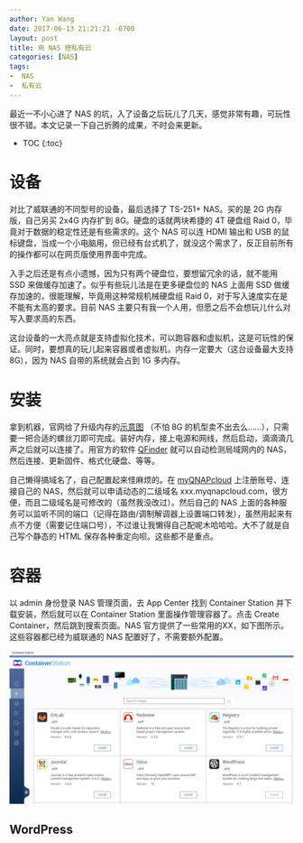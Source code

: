```yaml
---
author: Yan Wang
date: 2017-06-13 21:21:21 -0700
layout: post
title: 用 NAS 搭私有云
categories: [NAS]
tags:
-  NAS
-  私有云
---
```


最近一不小心进了 NAS 的坑，入了设备之后玩儿了几天，感觉非常有趣，可玩性很不错。本文记录一下自己折腾的成果，不时会来更新。

* TOC
{:toc}

# 设备

对比了威联通的不同型号的设备，最后选择了 TS-251+ NAS。买的是 2G 内存版，自己另买 2x4G 内存扩到 8G。硬盘的话就两块希捷的 4T 硬盘组 Raid 0，毕竟对于数据的稳定性还是有些需求的。这个 NAS 可以连 HDMI 输出和 USB 的鼠标键盘，当成一个小电脑用，但已经有台式机了，就没这个需求了，反正目前所有的操作都可以在网页版使用界面中完成。

入手之后还是有点小遗憾，因为只有两个硬盘位，要想留冗余的话，就不能用 SSD 来做缓存加速了。似乎有些玩儿法是在更多硬盘位的 NAS 上面用 SSD 做缓存加速的，很能理解，毕竟用这种常规机械硬盘组 Raid 0，对于写入速度实在是不能有太高的要求。目前 NAS 主要只有我一个人用，但愿之后不会想玩儿什么对写入要求高的东西。

这台设备的一大亮点就是支持虚拟化技术，可以跑容器和虚拟机，这是可玩性的保证。同时，要想真的玩儿起来容器或者虚拟机，内存一定要大（这台设备最大支持 8G），因为 NAS 自带的系统就会占到 1G 多内存。

# 安装

拿到机器，官网给了升级内存的[示意图](http://www.qnap.com/en/support/con_show.php?op=showone&cid=9#5_4) （不怕 8G 的机型卖不出去么……），只需要一把合适的螺丝刀即可完成。装好内存，接上电源和网线，然后启动，滴滴滴几声之后就可以连接了。用官方的软件 [QFinder](http://www.qnap.com/en-us/utilities) 就可以自动检测局域网内的 NAS，然后连接、更新固件、格式化硬盘、等等。

自己懒得搞域名了，自己配置起来怪麻烦的。在 [myQNAPcloud](http://www.myqnapcloud.com/) 上注册账号、连接自己的 NAS，然后就可以申请动态的二级域名 xxx.myqnapcloud.com，很方便，而且二级域名是可修改的（虽然我没改过）。然后自己的 NAS 上面的各种服务可以监听不同的端口（记得在路由/调制解调器上设置端口转发），虽然用起来有点不方便（需要记住端口号），不过谁让我懒得自己配呢木哈哈哈。大不了就是自己写个静态的 HTML 保存各种重定向呗。这些都不是重点。

# 容器

以 admin 身份登录 NAS 管理页面，去 App Center 找到 Container Station 并下载安装，然后就可以在 Container Station 里面操作管理容器了。点击 Create Container，然后跳到搜索页面。NAS 官方提供了一些常用的XX，如下图所示。这些容器都已经为威联通的 NAS 配置好了，不需要额外配置。

![容器列表](/public/images/nas/container_station.png)

## WordPress

